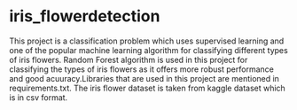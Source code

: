 # iris_flowerdetection
This project is a classification problem which uses supervised learning and one of the popular machine learning algorithm for classifying different types of iris flowers. Random Forest algorithm is used in this project for classifying the types of iris flowers as it offers more robust performance and good acuuracy.Libraries that are used in this project are mentioned in requirements.txt. The iris flower dataset is taken from kaggle dataset which is in csv format.
